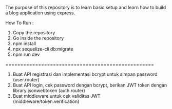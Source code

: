 The purpose of this repository is to learn basic setup and learn how to build a blog application using express. 

How To Run : 
1. Copy the repository
2. Go inside the repository
3. npm install
4. npx sequelize-cli db:migrate
5. npm run dev


==================================================
1. Buat API registrasi dan implementasi bcrypt untuk simpan password (user.router)
2. Buat API login, cek password dengan bcrypt, berikan JWT token dengan library jsonwebtoken (auth.router)
3. Buat middleware untuk cek validitas JWT (middleware/token.verification)